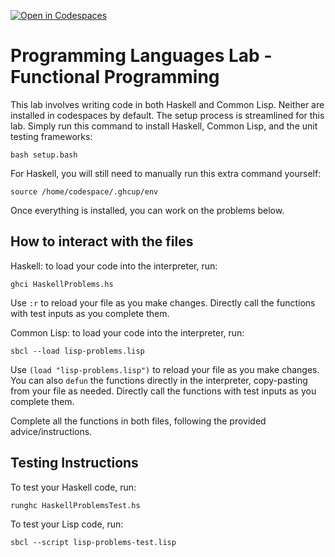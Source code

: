 [![Open in Codespaces](https://classroom.github.com/assets/launch-codespace-2972f46106e565e64193e422d61a12cf1da4916b45550586e14ef0a7c637dd04.svg)](https://classroom.github.com/open-in-codespaces?assignment_repo_id=16961584)
# Programming Languages Lab - Functional Programming

This lab involves writing code in both Haskell and Common Lisp. Neither are installed in codespaces by default.
The setup process is streamlined for this lab. Simply run this command to install Haskell, Common Lisp, and the unit testing frameworks:
```
bash setup.bash
```
For Haskell, you will still need to manually run this extra command yourself:
```
source /home/codespace/.ghcup/env 
```
Once everything is installed, you can work on the problems below.

## How to interact with the files

Haskell: to load your code into the interpreter, run:
```
ghci HaskellProblems.hs
```
Use `:r` to reload your file as you make changes. Directly call the functions with test inputs as you complete them.

Common Lisp: to load your code into the interpreter, run:
```
sbcl --load lisp-problems.lisp
```
Use `(load "lisp-problems.lisp")` to reload your file as you make changes. 
You can also `defun` the functions directly in the interpreter, copy-pasting
from your file as needed. Directly call the functions with test inputs as you complete them.

Complete all the functions in both files, following the provided advice/instructions.

## Testing Instructions

To test your Haskell code, run:
```
runghc HaskellProblemsTest.hs
```
To test your Lisp code, run:
```
sbcl --script lisp-problems-test.lisp
```
